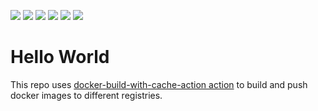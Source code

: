 ![](https://github.com/whoan/hello-world/workflows/docker-hub/badge.svg)
![](https://github.com/whoan/hello-world/workflows/git-hub/badge.svg)
![](https://github.com/whoan/hello-world/workflows/compose/badge.svg)
![](https://github.com/whoan/hello-world/workflows/aws-ecr/badge.svg)
![](https://github.com/whoan/hello-world/workflows/aws-ecr-public/badge.svg)
![](https://github.com/whoan/hello-world/workflows/aws-ecr-with-configure-aws-credentials/badge.svg)

# Hello World

This repo uses [docker-build-with-cache-action action](https://github.com/whoan/docker-build-with-cache-action) to build and push docker images to different registries.

